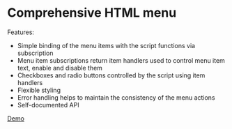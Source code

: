 # Comprehensive HTML menu

Features:

- Simple binding of the menu items with the script functions via subscription
- Menu item subscriptions return item handlers used to control menu item text, enable and disable them
- Checkboxes and radio buttons controlled by the script using item handlers
- Flexible styling
- Error handling helps to maintain the consistency of the menu actions
- Self-documented API

[Demo](https://sakryukov.github.io/html-menu/code/demo)
